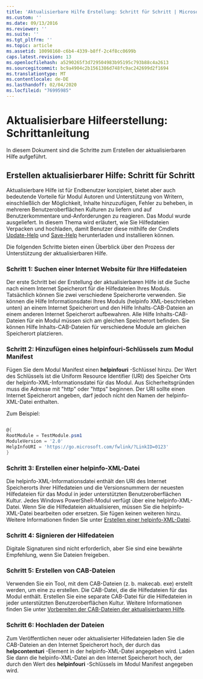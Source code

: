 ```yaml
---
title: 'Aktualisierbare Hilfe Erstellung: Schritt für Schritt | Microsoft-Dokumentation'
ms.custom: ''
ms.date: 09/13/2016
ms.reviewer: ''
ms.suite: ''
ms.tgt_pltfrm: ''
ms.topic: article
ms.assetid: 10098160-c6b4-4339-b8ff-2c4f8cc0699b
caps.latest.revision: 13
ms.openlocfilehash: a5290265f3d729504983b95195c793b88c4a2613
ms.sourcegitcommit: bc9a4904c2b1561386d748fc9ac242699d2f1694
ms.translationtype: MT
ms.contentlocale: de-DE
ms.lasthandoff: 02/04/2020
ms.locfileid: "76995985"
---
```

# <a name="updatable-help-authoring-step-by-step"></a>Aktualisierbare Hilfeerstellung: Schrittanleitung

In diesem Dokument sind die Schritte zum Erstellen der aktualisierbaren Hilfe aufgeführt.

## <a name="authoring-updatable-help-step-by-step"></a>Erstellen aktualisierbarer Hilfe: Schritt für Schritt

Aktualisierbare Hilfe ist für Endbenutzer konzipiert, bietet aber auch bedeutende Vorteile für Modul Autoren und Unterstützung von Writern, einschließlich der Möglichkeit, Inhalte hinzuzufügen, Fehler zu beheben, in mehreren Benutzeroberflächen Kulturen zu liefern und auf Benutzerkommentare und-Anforderungen zu reagieren. Das Modul wurde ausgeliefert. In diesem Thema wird erläutert, wie Sie Hilfedateien Verpacken und hochladen, damit Benutzer diese mithilfe der Cmdlets [Update-Help](/powershell/module/Microsoft.PowerShell.Core/Update-Help) und [Save-Help](/powershell/module/Microsoft.PowerShell.Core/Save-Help) herunterladen und installieren können.

Die folgenden Schritte bieten einen Überblick über den Prozess der Unterstützung der aktualisierbaren Hilfe.

### <a name="step-1-find-an-internet-site-for-your-help-files"></a>Schritt 1: Suchen einer Internet Website für Ihre Hilfedateien

Der erste Schritt bei der Erstellung der aktualisierbaren Hilfe ist die Suche nach einem Internet Speicherort für die Hilfedateien Ihres Moduls. Tatsächlich können Sie zwei verschiedene Speicherorte verwenden. Sie können die Hilfe Informationsdatei Ihres Moduls (helpinfo XML-beschrieben unten) an einem Internet Speicherort und den Hilfe Inhalts-CAB-Dateien an einem anderen Internet Speicherort aufbewahren. Alle Hilfe Inhalts-CAB-Dateien für ein Modul müssen sich am gleichen Speicherort befinden. Sie können Hilfe Inhalts-CAB-Dateien für verschiedene Module am gleichen Speicherort platzieren.

### <a name="step-2-add-a-helpinfouri-key-to-your-module-manifest"></a>Schritt 2: Hinzufügen eines helpinfouri-Schlüssels zum Modul Manifest

Fügen Sie dem Modul Manifest einen **helpinfouri** -Schlüssel hinzu. Der Wert des Schlüssels ist die Uniform Resource Identifier (URI) des Speicher Orts der helpinfo-XML-Informationsdatei für das Modul. Aus Sicherheitsgründen muss die Adresse mit "http" oder "https" beginnen. Der URI sollte einen Internet Speicherort angeben, darf jedoch nicht den Namen der helpinfo-XML-Datei enthalten.

Zum Beispiel:

```powershell

@{
RootModule = TestModule.psm1
ModuleVersion = '2.0'
HelpInfoURI = 'https://go.microsoft.com/fwlink/?LinkID=0123'
}
```

### <a name="step-3-create-a-helpinfo-xml-file"></a>Schritt 3: Erstellen einer helpinfo-XML-Datei

Die helpinfo-XML-Informationsdatei enthält den URI des Internet Speicherorts ihrer Hilfedateien und die Versionsnummern der neuesten Hilfedateien für das Modul in jeder unterstützten Benutzeroberflächen Kultur. Jedes Windows PowerShell-Modul verfügt über eine helpinfo-XML-Datei. Wenn Sie die Hilfedateien aktualisieren, müssen Sie die helpinfo-XML-Datei bearbeiten oder ersetzen. Sie fügen keinen weiteren hinzu. Weitere Informationen finden Sie unter [Erstellen einer helpinfo-XML-Datei](./how-to-create-a-helpinfo-xml-file.md).

### <a name="step-4-sign-your-help-files"></a>Schritt 4: Signieren der Hilfedateien

Digitale Signaturen sind nicht erforderlich, aber Sie sind eine bewährte Empfehlung, wenn Sie Dateien freigeben.

### <a name="step-5-create-cab-files"></a>Schritt 5: Erstellen von CAB-Dateien

Verwenden Sie ein Tool, mit dem CAB-Dateien (z. b. makecab. exe) erstellt werden, um eine zu erstellen. Die CAB-Datei, die die Hilfedateien für das Modul enthält. Erstellen Sie eine separate CAB-Datei für die Hilfedateien in jeder unterstützten Benutzeroberflächen Kultur. Weitere Informationen finden Sie unter [Vorbereiten der CAB-Dateien der aktualisierbaren Hilfe](./how-to-prepare-updatable-help-cab-files.md).

### <a name="step-6-upload-your-files"></a>Schritt 6: Hochladen der Dateien

Zum Veröffentlichen neuer oder aktualisierter Hilfedateien laden Sie die CAB-Dateien an den Internet Speicherort hoch, der durch das **helpcontenturi** -Element in der helpinfo-XML-Datei angegeben wird. Laden Sie dann die helpinfo-XML-Datei an den Internet Speicherort hoch, der durch den Wert des **helpinfouri** -Schlüssels im Modul Manifest angegeben wird.
